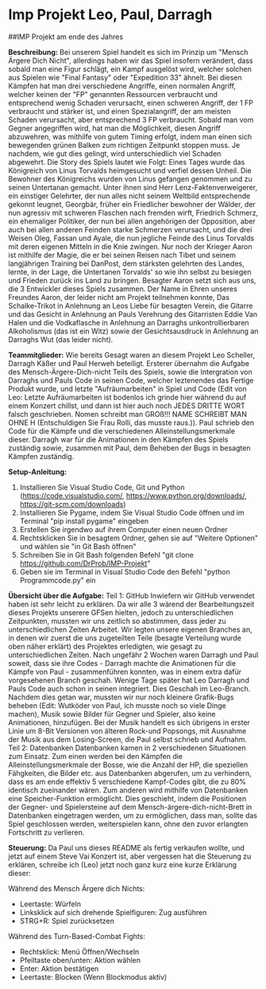 # Imp Projekt Leo, Paul, Darragh
##IMP Projekt am ende des Jahres

**Beschreibung:** 
Bei unserem Spiel handelt es sich im Prinzip um "Mensch Ärgere Dich Nicht", allerdings haben wir das Spiel insofern verändert, dass sobald man eine Figur schlägt, ein Kampf ausgelöst wird, welcher solchen aus Spielen wie "Final Fantasy" oder "Expedition 33" ähnelt. Bei diesen Kämpfen hat man drei verschiedene Angriffe, einen normalen Angriff, welcher keinen der "FP" genannten Ressourcen verbraucht und entsprechend wenig Schaden verursacht, einen schweren Angriff, der 1 FP verbraucht und stärker ist, und einen Spezialangriff, der am meisten Schaden verursacht, aber entsprechend 3 FP verbraucht. Sobald man vom Gegner angegriffen wird, hat man die Möglichkeit, diesen Angriff abzuwehren, was mithilfe von gutem Timing erfolgt, indem man einen sich bewegenden grünen Balken zum richtigen Zeitpunkt stoppen muss. Je nachdem, wie gut dies gelingt, wird unterschiedlich viel Schaden abgewehrt. Die Story des Spiels lautet wie Folgt: Eines Tages wurde das Königreich von Linus Torvalds heimgesucht und verfiel dessen Unheil. Die Bewohner des Königreichs wurden von Linus gefangen genommen und zu seinen Untertanan gemacht. Unter ihnen sind Herr Lenz-Faktenverweigerer, ein einstiger Gelehrter, der nun alles nicht seinem Weltbild entsprechende gekonnt leugnet, Georgbär, früher ein Friedlicher bewohner der Wälder, der nun agressiv mit schweren Flaschen nach fremden wirft, Friedrich Schmerz, ein ehemaliger Politiker, der nun bei allen angehörigen der Opposition, aber auch bei allen anderen Feinden starke Schmerzen verursacht, und die drei Weisen Oleg, Fassan und Ayale, die nun jegliche Feinde des Linus Torvalds mit deren eigenen Mitteln in die Knie zwingen. Nur noch der Krieger Aaron ist mithilfe der Magie, die er bei seinen Reisen nach Tibet und seinem langjährigen Training bei DanPost, dem stärksten gelehrten des Landes, lernte, in der Lage, die Untertanen Torvalds' so wie ihn selbst zu besiegen und Frieden zurück ins Land zu bringen.
Besagter Aaron setzt sich aus uns, die 3 Entwickler dieses Spiels zusammen. Der Name in Ehren unseres Freundes Aaron, der leider nicht am Projekt teilnehmen konnte, Das Schalke-Trikot in Anlehnung an Leos Liebe für besagten Verein, die Gitarre und das Gesicht in Anlehnung an Pauls Verehrung des Gitarristen Eddie Van Halen und die Vodkaflasche in Anlehnung an Darraghs unkontrollierbaren Alkoholismus (das ist ein Witz) sowie der Gesichtsausdruck in Anlehnung an Darraghs Wut (das leider nicht).

**Teammitglieder:**
Wie bereits Gesagt waren an diesem Projekt Leo Scheller, Darragh Käßer und Paul Herweh beteiligt. Ersterer übernahm die Aufgabe des Mensch-Ärgere-Dich-nicht Teils des Spiels, sowie die Intergration von Darraghs und Pauls Code in seinen Code, welcher leztenendes das Fertige Produkt wurde, und letzte "Aufräumarbeiten" in Spiel und Code (Edit von Leo: Letzte Aufräumarbeiten ist bodenlos ich grinde hier während du auf einem Konzert chillst, und dann ist hier auch noch JEDES DRITTE WORT falsch geschrieben. Nomen schreibt man GROß!!! NAME SCHREIBT MAN OHNE H (Entschuldigen Sie Frau Rolli, das musste raus.)). Paul schrieb den Code für die Kämpfe und die verschiedenen Alleinstellungsmerkmale dieser. Darragh war für die Animationen in den Kämpfen des Spiels zuständig sowie, zusammen mit Paul, dem Beheben der Bugs in besagten Kämpfen zuständig.

**Setup-Anleitung:**
1. Installieren Sie Visual Studio Code, Git und Python (https://code.visualstudio.com/, https://www.python.org/downloads/, https://git-scm.com/downloads)
2. Installieren Sie Pygame, indem Sie Visual Studio Code öffnen und im Terminal "pip install pygame" eingeben
3. Erstellen Sie irgendwo auf ihrem Computer einen neuen Ordner
4. Rechtsklicken Sie in besagtem Ordner, gehen sie auf "Weitere Optionen" und wählen sie "in Git Bash öffnen"
5. Schreiben Sie in Git Bash folgenden Befehl "git clone https://github.com/DrProb/IMP-Projekt"
6. Geben sie im Terminal in Visual Studio Code den Befehl "python Programmcode.py" ein

**Übersicht über die Aufgabe:**
Teil 1: GitHub
Inwiefern wir GitHub verwendet haben ist sehr leicht zu erklären. Da wir alle 3 wärend der Bearbeitungszeit dieses Projekts unserere GFSen hielten, jedoch zu unterschiedlichen Zeitpunkten, mussten wir uns zeitlich so abstimmen, dass jeder zu unterschiedlichen Zeiten Arbeitet. Wir legten unsere eigenen Branches an, in denen wir zuerst die uns zugeteilten Teile (besagte Verteilung wurde oben näher erklärt) des Projektes erledigten, wie gesagt zu unterschiedlichen Zeiten. Nach ungefähr 2 Wochen waren Darragh und Paul soweit, dass sie ihre Codes - Darragh machte die Animationen für die Kämpfe von Paul - zusammenführen konnten, was in einem extra dafür vorgesehenen Branch geschah. Wenige Tage später hat Leo Darragh und Pauls Code auch schon in seinen integriert. Dies Geschah im Leo-Branch. Nachdem dies getan war, mussten wir nur noch kleinere Grafik-Bugs beheben (Edit: Wutköder von Paul, ich musste noch so viele Dinge machen), Musik sowie Bilder für Gegner und Spieler, also keine Animationen, hinzufügen. Bei der Musik handelt es sich übrigens in erster Linie um 8-Bit Versionen von älteren Rock-und Popsongs, mit Ausnahme der Musik aus dem Losing-Screen, die Paul selbst schrieb und Aufnahm. 
Teil 2: Datenbanken
Datenbanken kamen in 2 verschiedenen Situationen zum Einsatz. Zum einen werden bei den Kämpfen die Alleinstellungsmerkmale der Bosse, wie die Anzahl der HP, die speziellen Fähgkeiten, die Bilder etc. aus Datenbanken abgerufen, um zu verhindern, dass es am ende effektiv 5 verschiedene Kampf-Codes gibt, die zu 80% identisch zueinander wären. Zum anderen wird mithilfe von Datenbanken eine Speicher-Funktion ermöglicht. Dies geschieht, indem die Positionen der Gegner- und Spielersteine auf dem Mensch-ärgere-dich-nicht-Brett in Datenbanken eingetragen werden, um zu ermöglichen, dass man, sollte das Spiel geschlossen werden, weiterspielen kann, ohne den zuvor erlangten Fortschritt zu verlieren. 

**Steuerung:**
Da Paul uns dieses README als fertig verkaufen wollte, und jetzt auf einem Steve Vai Konzert ist, aber vergessen hat die Steuerung zu erklären, schreibe ich (Leo) jetzt noch ganz kurz eine kurze Erklärung dieser:

Während des Mensch Ärgere dich Nichts:
- Leertaste: Würfeln
- Linksklick auf sich drehende Spielfiguren: Zug ausführen
- STRG+R: Spiel zurücksetzen

Während des Turn-Based-Combat Fights:
- Rechtsklick: Menü Öffnen/Wechseln
- Pfeiltaste oben/unten: Aktion wählen
- Enter: Aktion bestätigen
- Leertaste: Blocken (Wenn Blockmodus aktiv)